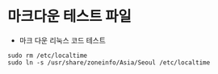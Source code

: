 # 마크다운 테스트 파일

- 마크 다운 리눅스 코드 테스트
```
sudo rm /etc/localtime
sudo ln -s /usr/share/zoneinfo/Asia/Seoul /etc/localtime
```